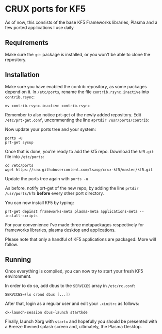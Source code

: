 # CRUX ports for KF5

As of now, this consists of the base KF5 Frameworks libraries, Plasma and a few ported applications I use daily

## Requirements

Make sure the `git` package is installed, or you won't be able to clone the repository.

## Installation

Make sure you have enabled the contrib repository, as some packages depend on it.
In `/etc/ports`, rename the file `contrib.rsync.inactive` into `contrib.rsync`:

    mv contrib.rsync.inactive contrib.rsync

Remember to also notice prt-get of the newly added repository. Edit `/etc/prt-get.conf`, uncommenting the line `#prtdir /usr/ports/contrib`:

Now update your ports tree and your system:

    ports -u
    prt-get sysup

Once that is done, you're ready to add the kf5 repo. Download the `kf5.git` file into `/etc/ports`:

    cd /etc/ports
    wget https://raw.githubusercontent.com/tsaop/crux-kf5/master/kf5.git

Update the ports tree again with `ports -u`

As before, notify prt-get of the new repo, by adding the line `prtdir /usr/ports/kf5` **before** every other port directory.

You can now install KF5 by typing:

    prt-get depinst frameworks-meta plasma-meta applications-meta --install-scripts

For your convenience I've made three metapackages respectively for frameworks libraries, plasma desktop and applications.

Please note that only a handful of KF5 applications are packaged. More will follow.

## Running

Once everything is compiled, you can now try to start your fresh KF5 environment.

In order to do so, add dbus to the `SERVICES` array in `/etc/rc.conf`:

    SERVICES=(lo crond dbus [...]) 

After that, login as a regular user and edit your `.xinitrc` as follows:

    ck-launch-session dbus-launch startkde

Finally, launch Xorg with `startx` and hopefully you should be presented with a Breeze themed splash screen and, ultimately, the Plasma Desktop.
